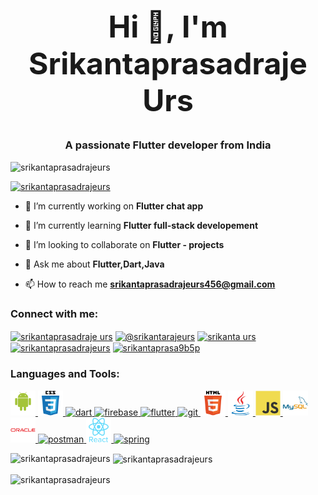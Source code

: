 <h1 align="center" style="font-size: 48px; font-weight: bold; text-align: center; ">Hi 👋, I'm Srikantaprasadraje Urs</h1>

<h3 align="center">A passionate Flutter developer from India</h3>

<p align="left"> <img src="https://komarev.com/ghpvc/?username=srikantaprasadrajeurs&label=Profile%20views&color=0e75b6&style=flat" alt="srikantaprasadrajeurs" /> </p>

<p align="left"> <a href="https://github.com/ryo-ma/github-profile-trophy"><img src="https://github-profile-trophy.vercel.app/?username=srikantaprasadrajeurs" alt="srikantaprasadrajeurs" /></a> </p>

- 🔭 I’m currently working on **Flutter chat app**

- 🌱 I’m currently learning **Flutter full-stack developement**

- 👯 I’m looking to collaborate on **Flutter - projects**

- 💬 Ask me about **Flutter,Dart,Java**

- 📫 How to reach me **srikantaprasadrajeurs456@gmail.com**

<h3 align="left">Connect with me:</h3>
<p align="left">
<a href="https://linkedin.com/in/srikantaprasadraje urs" target="blank"><img align="center" src="https://raw.githubusercontent.com/rahuldkjain/github-profile-readme-generator/master/src/images/icons/Social/linked-in-alt.svg" alt="srikantaprasadraje urs" height="30" width="40" /></a>
<a href="https://medium.com/@srikantarajeurs" target="blank"><img align="center" src="https://raw.githubusercontent.com/rahuldkjain/github-profile-readme-generator/master/src/images/icons/Social/medium.svg" alt="@srikantarajeurs" height="30" width="40" /></a>
<a href="https://www.codechef.com/users/srikanta urs" target="blank"><img align="center" src="https://cdn.jsdelivr.net/npm/simple-icons@3.1.0/icons/codechef.svg" alt="srikanta urs" height="30" width="40" /></a>
<a href="https://leetcode.com/u/srikantarajeurs222/" target="blank"><img align="center" src="https://raw.githubusercontent.com/rahuldkjain/github-profile-readme-generator/master/src/images/icons/Social/leet-code.svg" alt="srikantaprasadrajeurs" height="30" width="40" /></a>
<a href="https://auth.geeksforgeeks.org/user/srikantaprasa9b5p" target="blank"><img align="center" src="https://raw.githubusercontent.com/rahuldkjain/github-profile-readme-generator/master/src/images/icons/Social/geeks-for-geeks.svg" alt="srikantaprasa9b5p" height="30" width="40" /></a>
</p>

<h3 align="left">Languages and Tools:</h3>
<p align="left"> <a href="https://developer.android.com" target="_blank" rel="noreferrer"> <img src="https://raw.githubusercontent.com/devicons/devicon/master/icons/android/android-original-wordmark.svg" alt="android" width="40" height="40"/> </a> <a href="https://www.w3schools.com/css/" target="_blank" rel="noreferrer"> <img src="https://raw.githubusercontent.com/devicons/devicon/master/icons/css3/css3-original-wordmark.svg" alt="css3" width="40" height="40"/> </a> <a href="https://dart.dev" target="_blank" rel="noreferrer"> <img src="https://www.vectorlogo.zone/logos/dartlang/dartlang-icon.svg" alt="dart" width="40" height="40"/> </a> <a href="https://firebase.google.com/" target="_blank" rel="noreferrer"> <img src="https://www.vectorlogo.zone/logos/firebase/firebase-icon.svg" alt="firebase" width="40" height="40"/> </a> <a href="https://flutter.dev" target="_blank" rel="noreferrer"> <img src="https://www.vectorlogo.zone/logos/flutterio/flutterio-icon.svg" alt="flutter" width="40" height="40"/> </a> <a href="https://git-scm.com/" target="_blank" rel="noreferrer"> <img src="https://www.vectorlogo.zone/logos/git-scm/git-scm-icon.svg" alt="git" width="40" height="40"/> </a> <a href="https://www.w3.org/html/" target="_blank" rel="noreferrer"> <img src="https://raw.githubusercontent.com/devicons/devicon/master/icons/html5/html5-original-wordmark.svg" alt="html5" width="40" height="40"/> </a> <a href="https://www.java.com" target="_blank" rel="noreferrer"> <img src="https://raw.githubusercontent.com/devicons/devicon/master/icons/java/java-original.svg" alt="java" width="40" height="40"/> </a> <a href="https://developer.mozilla.org/en-US/docs/Web/JavaScript" target="_blank" rel="noreferrer"> <img src="https://raw.githubusercontent.com/devicons/devicon/master/icons/javascript/javascript-original.svg" alt="javascript" width="40" height="40"/> </a> <a href="https://www.mysql.com/" target="_blank" rel="noreferrer"> <img src="https://raw.githubusercontent.com/devicons/devicon/master/icons/mysql/mysql-original-wordmark.svg" alt="mysql" width="40" height="40"/> </a> <a href="https://www.oracle.com/" target="_blank" rel="noreferrer"> <img src="https://raw.githubusercontent.com/devicons/devicon/master/icons/oracle/oracle-original.svg" alt="oracle" width="40" height="40"/> </a> <a href="https://postman.com" target="_blank" rel="noreferrer"> <img src="https://www.vectorlogo.zone/logos/getpostman/getpostman-icon.svg" alt="postman" width="40" height="40"/> </a> <a href="https://reactjs.org/" target="_blank" rel="noreferrer"> <img src="https://raw.githubusercontent.com/devicons/devicon/master/icons/react/react-original-wordmark.svg" alt="react" width="40" height="40"/> </a> <a href="https://spring.io/" target="_blank" rel="noreferrer"> <img src="https://www.vectorlogo.zone/logos/springio/springio-icon.svg" alt="spring" width="40" height="40"/> </a> </p>

<p><img align="left" src="https://github-readme-stats.vercel.app/api/top-langs?username=srikantaprasadrajeurs&show_icons=true&locale=en&layout=compact" alt="srikantaprasadrajeurs" /></p>

<p>&nbsp;<img align="center" src="https://github-readme-stats.vercel.app/api?username=srikantaprasadrajeurs&show_icons=true&locale=en" alt="srikantaprasadrajeurs" /></p>

<p><img align="center" src="https://github-readme-streak-stats.herokuapp.com/?user=srikantaprasadrajeurs&" alt="srikantaprasadrajeurs" /></p>
